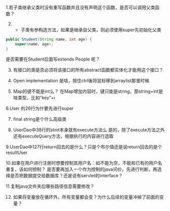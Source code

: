 ﻿1.若子类继承父类时没有重写函数并且没有声明这个函数，是否可以调用父类函数？

2. - 子类有参构造方法，如果是继承自父类，则必须使用super先初始化父类
```java
public Student(String name, int age) {
    super(name, age);
}
```
是否需要在Student后面写extends People 呢？


3. 有接口的类是否必须将该接口的所有abstract函数都实体化才能用这个接口？

4. Open implementation 是啥，按住ctrl後将鼠标移到arraylist那里时候

5. Map的键不能是int么？
   在Map增加内容时，键只能是string，那string+int是啥类型，比如“key”+i
   
6.User 的26行为什要先进行super

7. final string是个什么高级类

8. UserDao中38行的stmt本身就有execute方法么
   是的，除了execute方法之外还有executeQuery方法，根据执行的内容进行选取

9.UserDao中127行return回去的是什么？只是个布尔值还是说return回去的是个resultUser

10.如果在用户进行注册时想要控制其用户名：如不能为空，不能和已有的用户名重复，该如何控制？
   是否要再加入一个作为控制的java问价，先进行判断，再选择是否把数据提交给数据库？还是说有servlet的interface？
   
11.复制java文件夹后哪些路径信息需要修改？

12. 如果将变量放在循环外，所有变量都会变？为什么后续的变量冲掉了前面的变量？